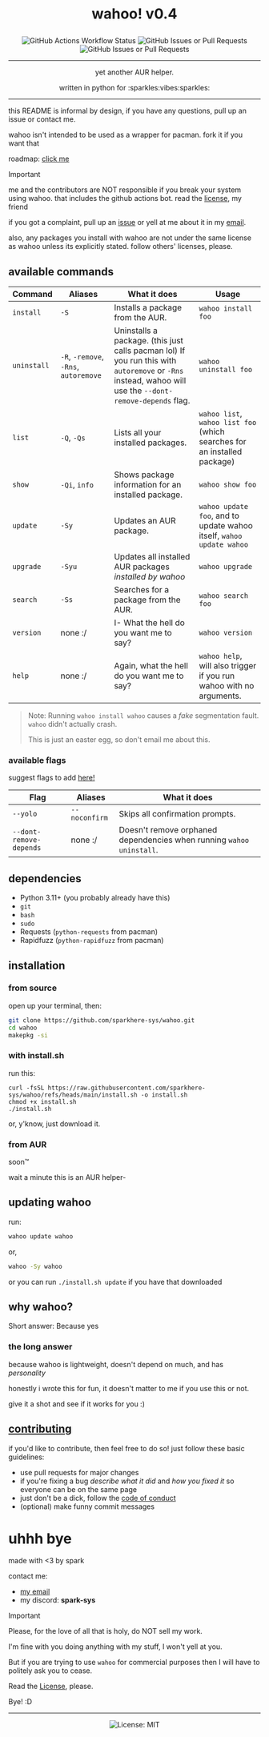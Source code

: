 # <p align=center>wahoo! v0.4</p>

<p align=center>
<img alt="GitHub Actions Workflow Status" src="https://img.shields.io/github/actions/workflow/status/sparkhere-sys/wahoo/main.yml?branch=main&style=for-the-badge&logo=github-actions&logoColor=black&label=build&labelColor=white&color=%23b7bdf8&link=https%3A%2F%2Fgithub.com%2Fsparkhere-sys%2Fwahoo%2Fblob%2Fmain%2F.github%2Fworkflows%2Fmain.yml">
<img alt="GitHub Issues or Pull Requests" src="https://img.shields.io/github/issues/sparkhere-sys/wahoo?style=for-the-badge&logo=github&logoColor=black&label=issues&labelColor=white&color=%23f38ba8">
<img alt="GitHub Issues or Pull Requests" src="https://img.shields.io/github/issues-pr/sparkhere-sys/wahoo?style=for-the-badge&logo=git&logoColor=black&label=pull%20requests&labelColor=white&color=%23a6e3a1">
</p>

___

<p align=center>yet another AUR helper.</p>

<p align=center>written in python for :sparkles:vibes:sparkles:</p>

___

this README is informal by design, if you have any questions, pull up an issue or contact me.

wahoo isn't intended to be used as a wrapper for pacman. fork it if you want that

roadmap: [click me](./ROADMAP.md)

> [!IMPORTANT]
> me and the contributors are NOT responsible if you break your system using wahoo. that includes the github actions bot. read the [license](./LICENSE), my friend
> 
> if you got a complaint, pull up an [issue](https://github.com/sparkhere-sys/wahoo/issues) or yell at me about it in my [email](mailto:spark-aur@proton.me).
>
> also, any packages you install with wahoo are not under the same license as wahoo unless its explicitly stated. follow others' licenses, please.

## available commands

| Command | Aliases | What it does | Usage |
|---------|---------|--------------|-------|
| `install` | `-S` | Installs a package from the AUR. | `wahoo install foo` |
| `uninstall` | `-R`, `-remove`, `-Rns`, `autoremove` | Uninstalls a package. (this just calls pacman lol) If you run this with `autoremove` or `-Rns` instead, wahoo will use the `--dont-remove-depends` flag. | `wahoo uninstall foo` |
| `list` | `-Q`, `-Qs` | Lists all your installed packages. | `wahoo list`, `wahoo list foo` (which searches for an installed package) |
| `show` | `-Qi`, `info` | Shows package information for an installed package. | `wahoo show foo` |
| `update` | `-Sy` | Updates an AUR package. | `wahoo update foo`, and to update wahoo itself, `wahoo update wahoo` |
| `upgrade` | `-Syu` | Updates all installed AUR packages *installed by wahoo* | `wahoo upgrade` |
| `search` | `-Ss` | Searches for a package from the AUR. | `wahoo search foo` |
| `version` | none :/ | I- What the hell do you want me to say? | `wahoo version` |
| `help` | none :/ | Again, what the hell do you want me to say? | `wahoo help`, will also trigger if you run wahoo with no arguments. |

> Note: Running `wahoo install wahoo` causes a *fake* segmentation fault. `wahoo` didn't actually crash.
>
> This is just an easter egg, so don't email me about this.

### available flags

suggest flags to add [here!](https://github.com/sparkhere-sys/wahoo/issues/1)

| Flag | Aliases | What it does |
|------|---------|--------------|
| `--yolo` | `--noconfirm` | Skips all confirmation prompts. |
| `--dont-remove-depends` | none :/ | Doesn't remove orphaned dependencies when running `wahoo uninstall`. |

## dependencies

- Python 3.11+ (you probably already have this)
- `git`
- `bash`
- `sudo`
- Requests (`python-requests` from pacman)
- Rapidfuzz (`python-rapidfuzz` from pacman)

## installation
### from source
open up your terminal, then:
```bash
git clone https://github.com/sparkhere-sys/wahoo.git
cd wahoo
makepkg -si
```

### with install.sh
run this:
```
curl -fsSL https://raw.githubusercontent.com/sparkhere-sys/wahoo/refs/heads/main/install.sh -o install.sh
chmod +x install.sh
./install.sh
```
or, y'know, just download it.

### from AUR
soon™️

wait a minute this is an AUR helper-

## updating wahoo
run:
```bash
wahoo update wahoo
```
or,
```bash
wahoo -Sy wahoo
```
or you can run `./install.sh update` if you have that downloaded

## why wahoo?

Short answer: Because yes

### the long answer

because wahoo is lightweight, doesn't depend on much, and has *personality*

honestly i wrote this for fun, it doesn't matter to me if you use this or not.

give it a shot and see if it works for you :)

## [contributing](./CONTRIBUTING.md)

if you'd like to contribute, then feel free to do so!
just follow these basic guidelines:

- use pull requests for major changes
- if you're fixing a bug *describe what it did* and *how you fixed it* so everyone can be on the same page
- just don't be a dick, follow the [code of conduct](./CODE_OF_CONDUCT.md)
- (optional) make funny commit messages

# uhhh bye
made with <3 by spark

contact me:

- [my email](mailto:spark-aur@proton.me)
- my discord: **spark-sys**

> [!IMPORTANT]
> 
> Please, for the love of all that is holy, do NOT sell my work.
> 
> I'm fine with you doing anything with my stuff, I won't yell at you.
> 
> But if you are trying to use `wahoo` for commercial purposes then I will have to politely ask you to cease.
>
> Read the [License](./LICENSE), please.
> 
> Bye! :D

___

<p align=center><img alt="License: MIT" src="https://img.shields.io/badge/license-mit-blue?style=for-the-badge&labelColor=white&color=%2374c7ec"></img></p>
